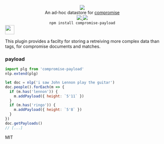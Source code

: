 <div align="center">
  <img src="https://cloud.githubusercontent.com/assets/399657/23590290/ede73772-01aa-11e7-8915-181ef21027bc.png" />

  <div>An ad-hoc datastore for <a href="https://github.com/spencermountain/compromise/">compromise</a></div>

  <!-- npm version -->
  <a href="https://npmjs.org/package/compromise-payload">
    <img src="https://img.shields.io/npm/v/compromise-payload.svg?style=flat-square" />
  </a>
  
  <!-- file size -->
  <a href="https://unpkg.com/compromise-payload/builds/compromise-payload.min.js">
    <img src="https://badge-size.herokuapp.com/spencermountain/compromise/master/plugins/plugin-payload/builds/compromise-payload.min.js" />
  </a>

  <div align="center">
    <code>npm install compromise-payload</code>
  </div>
</div>

<!-- spacer -->
<img height="30px" src="https://user-images.githubusercontent.com/399657/68221862-17ceb980-ffb8-11e9-87d4-7b30b6488f16.png"/>

This plugin provides a facilty for storing a retreiving more complex data than tags, for compromise documents and matches.

### payload

```js
import plg from 'compromise-payload'
nlp.extend(plg)

let doc = nlp('i saw John Lennon play the guitar')
doc.people().forEach(m => {
  if (m.has('lennon')) {
    m.addPayload({ height: `5'11` })
  }
  if (m.has('ringo')) {
    m.addPayload({ height: `5'8` })
  }
})
doc.getPayloads()
// [...]
```

MIT
